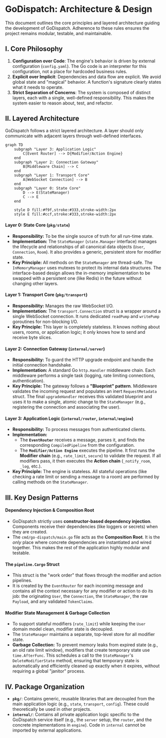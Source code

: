 # GoDispatch: Architecture & Design

This document outlines the core principles and layered architecture guiding the development of GoDispatch. Adherence to these rules ensures the project remains modular, testable, and maintainable.

## I. Core Philosophy

1.  **Configuration over Code**: The engine's behavior is driven by external configuration (`config.yaml`). The Go code is an interpreter for this configuration, not a place for hardcoded business rules.
2.  **Explicit over Implicit**: Dependencies and data flow are explicit. We avoid global state and "magical" behavior. A function's signature clearly states what it needs to operate.
3.  **Strict Separation of Concerns**: The system is composed of distinct layers, each with a single, well-defined responsibility. This makes the system easier to reason about, test, and refactor.

## II. Layered Architecture

GoDispatch follows a strict layered architecture. A layer should only communicate with adjacent layers through well-defined interfaces.

```mermaid
graph TD
    subgraph "Layer 3: Application Logic"
        C[Event Router] --> D{Modifier/Action Engine}
    end
    subgraph "Layer 2: Connection Gateway"
        B[Middleware Chain] --> C
    end
    subgraph "Layer 1: Transport Core"
        A[WebSocket Connection] --> B
    end
    subgraph "Layer 0: State Core"
        D --> E(StateManager)
        C --> E
    end

    style D fill:#f9f,stroke:#333,stroke-width:2px
    style E fill:#ccf,stroke:#333,stroke-width:2px
```

#### Layer 0: State Core (`pkg/state`)

- **Responsibility:** To be the single source of truth for all run-time state.
- **Implementation:** The `StateManager` (`state.Manager` interface) manages the lifecycle and relationships of all canonical data objects (`User`, `Connection`, `Room`). It also provides a generic, persistent store for modifier state.
- **Key Principle:** All methods on the `StateManager` are thread-safe. The `InMemoryManager` uses mutexes to protect its internal data structures. The interface-based design allows the in-memory implementation to be swapped with a persistent one (like Redis) in the future without changing other layers.

#### Layer 1: Transport Core (`pkg/transport`)

- **Responsibility:** Manages the raw WebSocket I/O.
- **Implementation:** The `transport.Connection` struct is a wrapper around a single WebSocket connection. It runs dedicated `readPump` and `writePump` goroutines for non-blocking I/O.
- **Key Principle:** This layer is completely stateless. It knows nothing about users, rooms, or application logic; it only knows how to send and receive byte slices.

#### Layer 2: Connection Gateway (`internal/server`)

- **Responsibility:** To guard the HTTP upgrade endpoint and handle the initial connection handshake.
- **Implementation:** A standard Go `http.Handler` middleware chain. Each middleware performs a single task (logging, rate limiting connections, authentication).
- **Key Principle:** The gateway follows a **"Blueprint" pattern**. Middleware validates the incoming request and populates an inert `RequestMetadata` struct. The final `upgradeHandler` receives this validated blueprint and uses it to make a single, atomic change to the `StateManager` (e.g., registering the connection and associating the user).

#### Layer 3: Application Logic (`internal/router`, `internal/engine`)

- **Responsibility:** To process messages from authenticated clients.
- **Implementation:**
    - The **`EventRouter`** receives a message, parses it, and finds the corresponding `CompiledPipeline` from the configuration.
    - The **`Modifier/Action Engine`** executes the pipeline. It first runs the **Modifier chain** (e.g., `rate_limit`, `secure`) to validate the request. If all modifiers pass, it then executes the **Action chain** (`_notify_room`, `_log`, etc.).
- **Key Principle:** The engine is stateless. All stateful operations (like checking a rate limit or sending a message to a room) are performed by calling methods on the `StateManager`.

## III. Key Design Patterns

#### Dependency Injection & Composition Root

- GoDispatch strictly uses **constructor-based dependency injection**. Components receive their dependencies (like loggers or secrets) when they are created.
- The `cmd/go-dispatch/main.go` file acts as the **Composition Root**. It is the *only* place where concrete dependencies are instantiated and wired together. This makes the rest of the application highly modular and testable.

#### The `pipeline.Cargo` Struct

- This struct is the "work order" that flows through the modifier and action pipelines.
- It is created by the `EventRouter` for each incoming message and contains all the context necessary for any modifier or action to do its job: the originating `User`, the `Connection`, the `StateManager`, the raw `Payload`, and any validated `TokenClaims`.

#### Modifier State Management & Garbage Collection

- To support stateful modifiers (`rate_limit`) while keeping the `User` domain model clean, modifier state is decoupled.
- The `StateManager` maintains a separate, top-level store for all modifier state.
- **Garbage Collection:** To prevent memory leaks from expired state (e.g., an old rate limit window), modifiers that create temporary state use `time.AfterFunc`. This schedules a call to the `StateManager`'s `DeleteModifierState` method, ensuring that temporary state is automatically and efficiently cleaned up exactly when it expires, without requiring a global "janitor" process.

## IV. Package Organization

- **`pkg/`**: Contains generic, reusable libraries that are decoupled from the main application logic (e.g., `state`, `transport`, `config`). These could theoretically be used in other projects.
- **`internal/`**: Contains all private application logic specific to the GoDispatch service itself (e.g., the `server` setup, the `router`, and the concrete implementations in `engine`). Code in `internal` cannot be imported by external applications.
